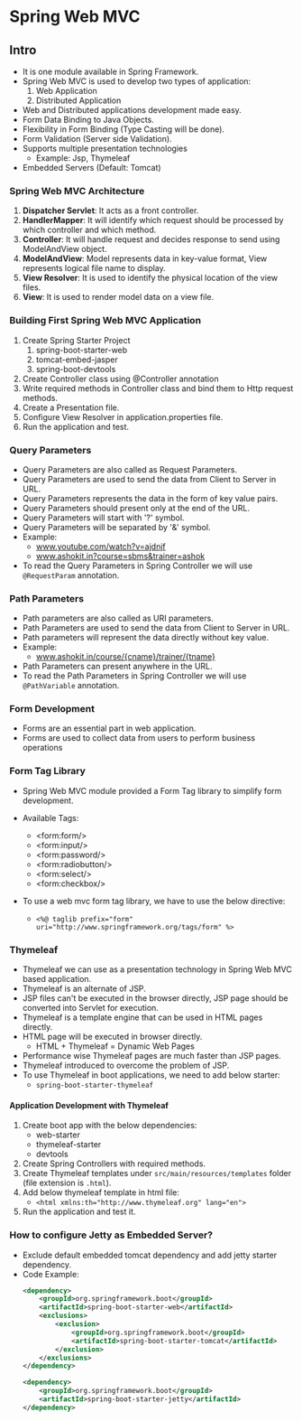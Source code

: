 # Spring Web MVC

## Intro
* It is one module available in Spring Framework.
* Spring Web MVC is used to develop two types of application:
    1. Web Application
    2. Distributed Application
* Web and Distributed applications development made easy.
* Form Data Binding to Java Objects.
* Flexibility in Form Binding (Type Casting will be done).
* Form Validation (Server side Validation).
* Supports multiple presentation technologies
    * Example: Jsp, Thymeleaf
* Embedded Servers (Default: Tomcat)


### Spring Web MVC Architecture
1. **Dispatcher Servlet**: It acts as a front controller.
2. **HandlerMapper**: It will identify which request should be processed by which controller and which method.
3. **Controller**: It will handle request and decides response to send using ModelAndView object.
4. **ModelAndView**: Model represents data in key-value format, View represents logical file name to display.
5. **View Resolver**: It is used to identify the physical location of the view files.
6. **View**: It is used to render model data on a view file.


### Building First Spring Web MVC Application
1. Create Spring Starter Project
    1. spring-boot-starter-web
    2. tomcat-embed-jasper
    3. spring-boot-devtools
2. Create Controller class using @Controller annotation
3. Write required methods in Controller class and bind them to Http request methods.
4. Create a Presentation file.
5. Configure View Resolver in application.properties file.
6. Run the application and test.


### Query Parameters
* Query Parameters are also called as Request Parameters.
* Query Parameters are used to send the data from Client to Server in URL.
* Query Parameters represents the data in the form of key value pairs.
* Query Parameters should present only at the end of the URL.
* Query Parameters will start with '?' symbol.
* Query Parameters will be separated by '&' symbol.
* Example:
    * www.youtube.com/watch?v=ajdnjf
    * www.ashokit.in?course=sbms&trainer=ashok
* To read the Query Parameters in Spring Controller we will use `@RequestParam` annotation.

### Path Parameters
* Path parameters are also called as URI parameters.
* Path Parameters are used to send the data from Client to Server in URL.
* Path parameters will represent the data directly without key value.
* Example:
    * www.ashokit.in/course/{cname}/trainer/{tname}
* Path Parameters can present anywhere in the URL.
* To read the Path Parameters in Spring Controller we will use `@PathVariable` annotation.


### Form Development
* Forms are an essential part in web application.
* Forms are used to collect data from users to perform business operations

### Form Tag Library
* Spring Web MVC module provided a Form Tag library to simplify form development.
* Available Tags:
    * \<form:form/>
    * \<form:input/>
    * \<form:password/>
    * \<form:radiobutton/>
    * \<form:select/>
    * \<form:checkbox/>

* To use a web mvc form tag library, we have to use the below directive:
    * `<%@ taglib prefix="form" uri="http://www.springframework.org/tags/form" %>`


### Thymeleaf
* Thymeleaf we can use as a presentation technology in Spring Web MVC based application. 
* Thymeleaf is an alternate of JSP.
* JSP files can't be executed in the browser directly, JSP page should be converted into Servlet for execution.
* Thymeleaf is a template engine that can be used in HTML pages directly.
* HTML page will be executed in browser directly.
    * HTML + Thymeleaf = Dynamic Web Pages
* Performance wise Thymeleaf pages are much faster than JSP pages.
* Thymeleaf introduced to overcome the problem of JSP.
* To use Thymeleaf in boot applications, we need to add below starter:
    * `spring-boot-starter-thymeleaf`

#### Application Development with Thymeleaf
1. Create boot app with the below dependencies:
   * web-starter
   * thymeleaf-starter
   * devtools
2. Create Spring Controllers with required methods.
3. Create Thymeleaf templates under `src/main/resources/templates` folder (file extension is `.html`).
4. Add below thymeleaf template in html file:
   * `<html xmlns:th="http://www.thymeleaf.org" lang="en">`
5. Run the application and test it.

### How to configure Jetty as Embedded Server?
* Exclude default embedded tomcat dependency and add jetty starter dependency.
* Code Example:
    ```xml
    <dependency>
        <groupId>org.springframework.boot</groupId>
        <artifactId>spring-boot-starter-web</artifactId>
        <exclusions>
            <exclusion>
                <groupId>org.springframework.boot</groupId>
                <artifactId>spring-boot-starter-tomcat</artifactId>
            </exclusion>
        </exclusions>
    </dependency>
    ```
    ```xml
    <dependency>
        <groupId>org.springframework.boot</groupId>
        <artifactId>spring-boot-starter-jetty</artifactId>
    </dependency>
    ```